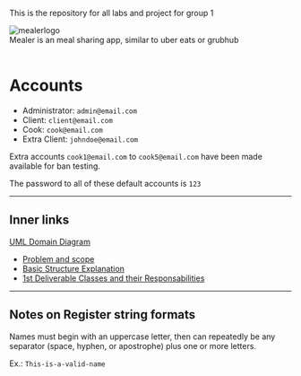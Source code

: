 This is the repository for all labs and project for group 1 <br />

![mealerlogo](https://user-images.githubusercontent.com/113709937/197270012-38d6e884-3d93-47d7-9c72-34358bfc3bf0.jpg) <br />
Mealer is an meal sharing app, similar to uber eats or grubhub <br />
 <br />

# Accounts #

- Administrator: `admin@email.com`
- Client: `client@email.com`
- Cook: `cook@email.com`
- Extra Client: `johndoe@email.com`

Extra accounts `cook1@email.com` to `cook5@email.com` have been made available for ban testing.

The password to all of these default accounts is `123`

---

## Inner links ##

[UML Domain Diagram](https://github.com/uOttawaSEGA2022/project-group-1/blob/main/Project/Design%20and%20Docs/domain_model.pdf)

- [Problem and scope](https://github.com/uOttawaSEGA2022/project-group-1/blob/main/Project/Design%20and%20Docs/problem.md)
- [Basic Structure Explanation](https://github.com/uOttawaSEGA2022/project-group-1/blob/main/Project/Design%20and%20Docs/structure_explanation.md)
- [1st Deliverable Classes and their Responsabilities](https://github.com/uOttawaSEGA2022/project-group-1/blob/main/Project/Design%20and%20Docs/classes_explanation.md)

---

## Notes on Register string formats

Names must begin with an uppercase letter, then can repeatedly be any separator (space, hyphen, or apostrophe) plus one or more letters.

Ex.: `This-is-a-valid-name`
